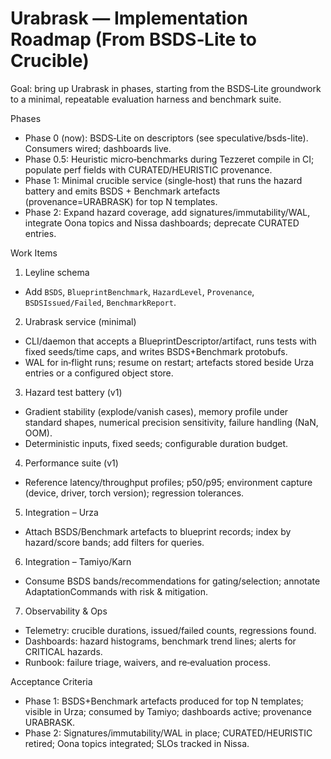 # Urabrask — Implementation Roadmap (From BSDS‑Lite to Crucible)

Goal: bring up Urabrask in phases, starting from the BSDS‑Lite groundwork to a minimal, repeatable evaluation harness and benchmark suite.

Phases
- Phase 0 (now): BSDS‑Lite on descriptors (see speculative/bsds-lite). Consumers wired; dashboards live.
- Phase 0.5: Heuristic micro‑benchmarks during Tezzeret compile in CI; populate perf fields with CURATED/HEURISTIC provenance.
- Phase 1: Minimal crucible service (single‑host) that runs the hazard battery and emits BSDS + Benchmark artefacts (provenance=URABRASK) for top N templates.
- Phase 2: Expand hazard coverage, add signatures/immutability/WAL, integrate Oona topics and Nissa dashboards; deprecate CURATED entries.

Work Items
1) Leyline schema
- Add `BSDS`, `BlueprintBenchmark`, `HazardLevel`, `Provenance`, `BSDSIssued/Failed`, `BenchmarkReport`.

2) Urabrask service (minimal)
- CLI/daemon that accepts a BlueprintDescriptor/artifact, runs tests with fixed seeds/time caps, and writes BSDS+Benchmark protobufs.
- WAL for in‑flight runs; resume on restart; artefacts stored beside Urza entries or a configured object store.

3) Hazard test battery (v1)
- Gradient stability (explode/vanish cases), memory profile under standard shapes, numerical precision sensitivity, failure handling (NaN, OOM).
- Deterministic inputs, fixed seeds; configurable duration budget.

4) Performance suite (v1)
- Reference latency/throughput profiles; p50/p95; environment capture (device, driver, torch version); regression tolerances.

5) Integration – Urza
- Attach BSDS/Benchmark artefacts to blueprint records; index by hazard/score bands; add filters for queries.

6) Integration – Tamiyo/Karn
- Consume BSDS bands/recommendations for gating/selection; annotate AdaptationCommands with risk & mitigation.

7) Observability & Ops
- Telemetry: crucible durations, issued/failed counts, regressions found.
- Dashboards: hazard histograms, benchmark trend lines; alerts for CRITICAL hazards.
- Runbook: failure triage, waivers, and re‑evaluation process.

Acceptance Criteria
- Phase 1: BSDS+Benchmark artefacts produced for top N templates; visible in Urza; consumed by Tamiyo; dashboards active; provenance URABRASK.
- Phase 2: Signatures/immutability/WAL in place; CURATED/HEURISTIC retired; Oona topics integrated; SLOs tracked in Nissa.
